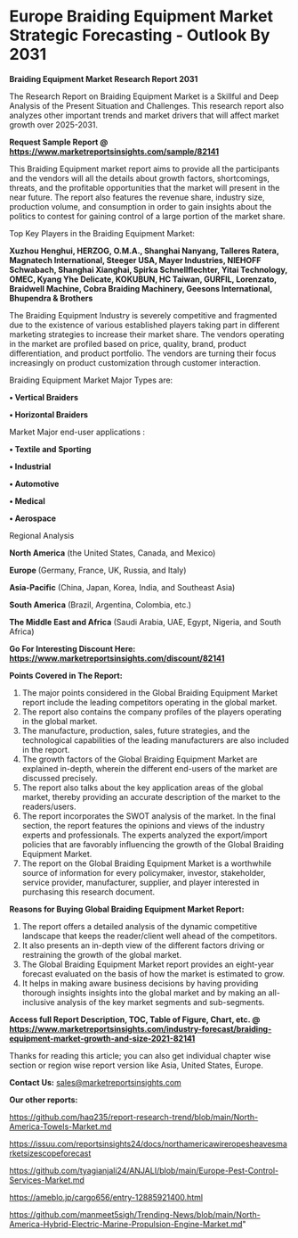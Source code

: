  # Europe Braiding Equipment Market Strategic Forecasting - Outlook By 2031

<strong>Braiding Equipment Market Research Report 2031</strong>

The Research Report on Braiding Equipment Market is a Skillful and Deep Analysis of the Present Situation and Challenges. This research report also analyzes other important trends and market drivers that will affect market growth over 2025-2031.

<strong>Request Sample Report @ <a href=https://www.marketreportsinsights.com/sample/82141>https://www.marketreportsinsights.com/sample/82141</a></strong>

This Braiding Equipment market report aims to provide all the participants and the vendors will all the details about growth factors, shortcomings, threats, and the profitable opportunities that the market will present in the near future. The report also features the revenue share, industry size, production volume, and consumption in order to gain insights about the politics to contest for gaining control of a large portion of the market share.

Top Key Players in the Braiding Equipment Market:

<strong>Xuzhou Henghui, HERZOG, O.M.A., Shanghai Nanyang, Talleres Ratera, Magnatech International, Steeger USA, Mayer Industries, NIEHOFF Schwabach, Shanghai Xianghai, Spirka Schnellflechter, Yitai Technology, OMEC, Kyang Yhe Delicate, KOKUBUN, HC Taiwan, GURFIL, Lorenzato, Braidwell Machine, Cobra Braiding Machinery, Geesons International, Bhupendra & Brothers</strong>

The Braiding Equipment Industry is severely competitive and fragmented due to the existence of various established players taking part in different marketing strategies to increase their market share. The vendors operating in the market are profiled based on price, quality, brand, product differentiation, and product portfolio. The vendors are turning their focus increasingly on product customization through customer interaction.

Braiding Equipment Market Major Types are:

<strong>• Vertical Braiders

• Horizontal Braiders</strong>

Market Major end-user applications :

<strong>• Textile and Sporting

• Industrial

• Automotive

• Medical

• Aerospace</strong>

Regional Analysis

</u><strong><b>North America</b></strong> (the United States, Canada, and Mexico)

<strong><b>Europe </b></strong>(Germany, France, UK, Russia, and Italy)

<strong><b>Asia-Pacific</b></strong> (China, Japan, Korea, India, and Southeast Asia)

<strong><b>South America</b></strong> (Brazil, Argentina, Colombia, etc.)

<strong><b>The Middle East and Africa</b></strong> (Saudi Arabia, UAE, Egypt, Nigeria, and South Africa)

<strong>Go For Interesting Discount Here: <a href=https://www.marketreportsinsights.com/discount/82141>https://www.marketreportsinsights.com/discount/82141</a></strong>

<strong>Points Covered in The Report:</strong>
<ol>
  <li>The major points considered in the Global Braiding Equipment Market report include the leading competitors operating in the global market.</li>
  <li>The report also contains the company profiles of the players operating in the global market.</li>
  <li>The manufacture, production, sales, future strategies, and the technological capabilities of the leading manufacturers are also included in the report.</li>
  <li>The growth factors of the Global Braiding Equipment Market are explained in-depth, wherein the different end-users of the market are discussed precisely.</li>
  <li>The report also talks about the key application areas of the global market, thereby providing an accurate description of the market to the readers/users.</li>
  <li>The report incorporates the SWOT analysis of the market. In the final section, the report features the opinions and views of the industry experts and professionals. The experts analyzed the export/import policies that are favorably influencing the growth of the Global Braiding Equipment Market.</li>
  <li>The report on the Global Braiding Equipment Market is a worthwhile source of information for every policymaker, investor, stakeholder, service provider, manufacturer, supplier, and player interested in purchasing this research document.</li>
</ol>
<strong>Reasons for Buying Global Braiding Equipment Market Report:</strong>

<ol>
  <li>The report offers a detailed analysis of the dynamic competitive landscape that keeps the reader/client well ahead of the competitors.</li>
  <li>It also presents an in-depth view of the different factors driving or restraining the growth of the global market.</li>
  <li>The Global Braiding Equipment Market report provides an eight-year forecast evaluated on the basis of how the market is estimated to grow.</li>
  <li>It helps in making aware business decisions by having providing thorough insights insights into the global market and by making an all-inclusive analysis of the key market segments and sub-segments.</li>
</ol>
<strong>Access full Report Description, TOC, Table of Figure, Chart, etc. @ <a href=https://www.marketreportsinsights.com/industry-forecast/braiding-equipment-market-growth-and-size-2021-82141>https://www.marketreportsinsights.com/industry-forecast/braiding-equipment-market-growth-and-size-2021-82141</a></strong>


Thanks for reading this article; you can also get individual chapter wise section or region wise report version like Asia, United States, Europe.

<strong>Contact Us:</strong>
sales@marketreportsinsights.com

<strong>Our other reports:</strong>

<a href=https://github.com/haq235/report-research-trend/blob/main/North-America-Towels-Market.md>https://github.com/haq235/report-research-trend/blob/main/North-America-Towels-Market.md</a>

<a href=https://issuu.com/reportsinsights24/docs/northamericawireropesheavesmarketsizescopeforecast>https://issuu.com/reportsinsights24/docs/northamericawireropesheavesmarketsizescopeforecast</a>

<a href=https://github.com/tyagianjali24/ANJALI/blob/main/Europe-Pest-Control-Services-Market.md>https://github.com/tyagianjali24/ANJALI/blob/main/Europe-Pest-Control-Services-Market.md</a>

<a href=https://ameblo.jp/cargo656/entry-12885921400.html>https://ameblo.jp/cargo656/entry-12885921400.html</a>

<a href=https://github.com/manmeet5sigh/Trending-News/blob/main/North-America-Hybrid-Electric-Marine-Propulsion-Engine-Market.md>https://github.com/manmeet5sigh/Trending-News/blob/main/North-America-Hybrid-Electric-Marine-Propulsion-Engine-Market.md</a>"
